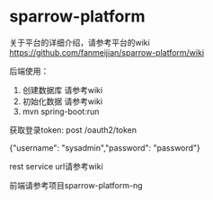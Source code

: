 # sparrow-platform

关于平台的详细介绍，请参考平台的wiki https://github.com/fanmeijian/sparrow-platform/wiki

后端使用：
1) 创建数据库 请参考wiki
2) 初始化数据 请参考wiki
3) mvn spring-boot:run

获取登录token:
post /oauth2/token

{"username": "sysadmin","password": "password"}

rest service url请参考wiki


前端请参考项目sparrow-platform-ng
